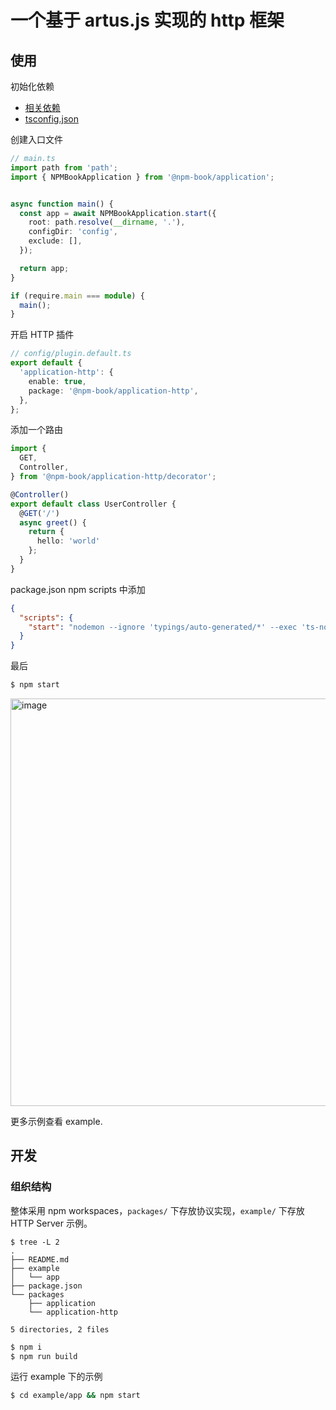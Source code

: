 # 一个基于 artus.js 实现的 http 框架

## 使用

初始化依赖

- [相关依赖](https://github.com/npm-book/framework/blob/main/example/app/package.json)
- [tsconfig.json](https://github.com/npm-book/framework/blob/main/example/app/tsconfig.json)
  
创建入口文件

```ts
// main.ts
import path from 'path';
import { NPMBookApplication } from '@npm-book/application';


async function main() {
  const app = await NPMBookApplication.start({
    root: path.resolve(__dirname, '.'),
    configDir: 'config',
    exclude: [],
  });

  return app;
}

if (require.main === module) {
  main();
}
```

开启 HTTP 插件

```ts
// config/plugin.default.ts
export default {
  'application-http': {
    enable: true,
    package: '@npm-book/application-http',
  },
};
```

添加一个路由

```ts
import {
  GET,
  Controller,
} from '@npm-book/application-http/decorator';

@Controller()
export default class UserController {
  @GET('/')
  async greet() {
    return {
      hello: 'world'
    };
  }
}
```

package.json npm scripts 中添加

```json
{
  "scripts": {
    "start": "nodemon --ignore 'typings/auto-generated/*' --exec 'ts-node' main.ts"
  }
}
```

最后 

```bash
$ npm start
```

<img width="652" alt="image" src="https://github.com/npm-book/framework/assets/13284978/774c29ce-c65b-43a0-8d1a-2f5816468003">


更多示例查看 example.

## 开发

### 组织结构

整体采用 npm workspaces，`packages/` 下存放协议实现，`example/` 下存放 HTTP Server 示例。

```
$ tree -L 2
.
├── README.md
├── example
│   └── app
├── package.json
└── packages
    ├── application
    └── application-http

5 directories, 2 files
```


```bash
$ npm i
$ npm run build
```

运行 example 下的示例

```bash
$ cd example/app && npm start
```
